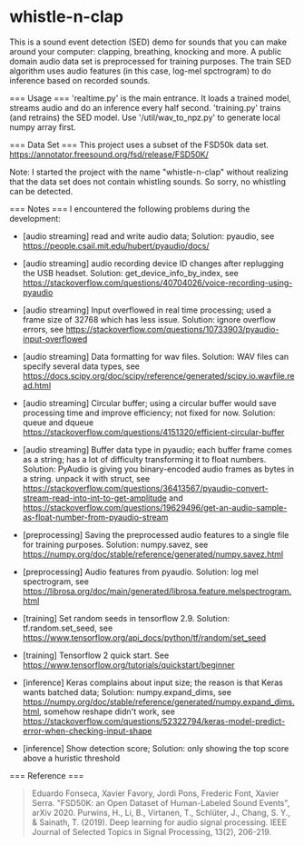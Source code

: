 # whistle-n-clap
This is a sound event detection (SED) demo for sounds that you can make around your computer: clapping, breathing, knocking and more. A public domain audio data set is preprocessed for training purposes. The train SED algorithm uses audio features (in this case, log-mel spctrogram) to do inference based on recorded sounds. 


=== Usage ===
'realtime.py' is the main entrance. It loads a trained model, streams audio and do an inference every half second.
'training.py' trains (and retrains) the SED model. Use '/util/wav_to_npz.py' to generate local numpy array first.


=== Data Set ===
This project uses a subset of the FSD50k data set.
https://annotator.freesound.org/fsd/release/FSD50K/

Note: I started the project with the name "whistle-n-clap" without realizing that the data set does not contain whistling sounds. So sorry, no whistling can be detected.


=== Notes ===
I encountered the following problems during the development:

* [audio streaming] read and write audio data; Solution: pyaudio, see https://people.csail.mit.edu/hubert/pyaudio/docs/ 

* [audio streaming] audio recording device ID changes after replugging the USB headset. Solution: get_device_info_by_index, see https://stackoverflow.com/questions/40704026/voice-recording-using-pyaudio

* [audio streaming] Input overflowed in real time processing; used a frame size of 32768 which has less issue. Solution: ignore overflow errors, see https://stackoverflow.com/questions/10733903/pyaudio-input-overflowed

* [audio streaming] Data formatting for wav files. Solution: WAV files can specify several data types, see https://docs.scipy.org/doc/scipy/reference/generated/scipy.io.wavfile.read.html

* [audio streaming] Circular buffer; using a circular buffer would save processing time and improve efficiency; not fixed for now. Solution: queue and dqueue https://stackoverflow.com/questions/4151320/efficient-circular-buffer

* [audio streaming] Buffer data type in pyaudio; each buffer frame comes as a string; has a lot of difficulty transforming it to float numbers. Solution: PyAudio is giving you binary-encoded audio frames as bytes in a string.  unpack it with struct, see https://stackoverflow.com/questions/36413567/pyaudio-convert-stream-read-into-int-to-get-amplitude and https://stackoverflow.com/questions/19629496/get-an-audio-sample-as-float-number-from-pyaudio-stream

* [preprocessing] Saving the preprocessed audio features to a single file for training purposes. Solution: numpy.savez, see https://numpy.org/doc/stable/reference/generated/numpy.savez.html 

* [preprocessing] Audio features from pyaudio. Solution: log mel spectrogram, see https://librosa.org/doc/main/generated/librosa.feature.melspectrogram.html

* [training] Set random seeds in tensorflow 2.9. Solution: tf.random.set_seed, see https://www.tensorflow.org/api_docs/python/tf/random/set_seed

* [training] Tensorflow 2 quick start. See https://www.tensorflow.org/tutorials/quickstart/beginner



* [inference] Keras complains about input size; the reason is that Keras wants batched data; Solution: numpy.expand_dims, see https://numpy.org/doc/stable/reference/generated/numpy.expand_dims.html, somehow reshape didn't work, see https://stackoverflow.com/questions/52322794/keras-model-predict-error-when-checking-input-shape

* [inference] Show detection score; Solution: only showing the top score above a huristic threshold





=== Reference ===
>Eduardo Fonseca, Xavier Favory, Jordi Pons, Frederic Font, Xavier Serra. "FSD50K: an Open Dataset of Human-Labeled Sound Events", arXiv 2020.
Purwins, H., Li, B., Virtanen, T., Schlüter, J., Chang, S. Y., & Sainath, T. (2019). Deep learning for audio signal processing. IEEE Journal of Selected Topics in Signal Processing, 13(2), 206-219.
